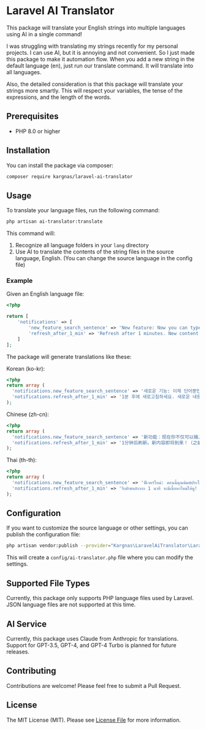 # Laravel AI Translator

This package will translate your English strings into multiple languages using AI in a single command!

I was struggling with translating my strings recently for my personal projects. I can use AI, but it is annoying and not convenient. So I just made this package to make it automation flow. When you add a new string in the default language (en), just run our translate command. It will translate into all languages.

Also, the detailed consideration is that this package will translate your strings more smartly. This will respect your variables, the tense of the expressions, and the length of the words.

## Prerequisites

- PHP 8.0 or higher

## Installation

You can install the package via composer:

```bash
composer require kargnas/laravel-ai-translator
```

## Usage

To translate your language files, run the following command:

```bash
php artisan ai-translator:translate
```

This command will:
1. Recognize all language folders in your `lang` directory
2. Use AI to translate the contents of the string files in the source language, English. (You can change the source language in the config file)

### Example

Given an English language file:

```php
<?php

return [
    'notifications' => [
        'new_feature_search_sentence' => 'New feature: Now you can type sentences not only words. Even in your languages. The AI will translate them to Chinese.',
        'refresh_after_1_min' => 'Refresh after 1 minutes. New content will be available! (The previous model: :model, Updated: :updated_at)',
    ]
];
```

The package will generate translations like these:

Korean (ko-kr):
```php
<?php
return array (
  'notifications.new_feature_search_sentence' => '새로운 기능: 이제 단어뿐만 아니라 문장도 입력할 수 있어요. 심지어 여러분의 언어로도 가능해요. AI가 알아서 중국어로 번역해 줄 거예요.',
  'notifications.refresh_after_1_min' => '1분 후에 새로고침하세요. 새로운 내용이 준비될 거예요! (이전 모델: :model, 업데이트: :updated_at)',
);
```

Chinese (zh-cn):
```php
<?php
return array (
  'notifications.new_feature_search_sentence' => '新功能：现在你不仅可以输入单词，还可以输入句子。甚至可以用你的语言。AI会把它们翻译成中文。',
  'notifications.refresh_after_1_min' => '1分钟后刷新。新内容即将到来！（之前的模型：:model，更新时间：:updated_at）',
);
```

Thai (th-th):
```php
<?php
return array (
  'notifications.new_feature_search_sentence' => 'ฟีเจอร์ใหม่: ตอนนี้คุณพิมพ์ประโยคได้แล้ว ไม่ใช่แค่คำเดียว แม้แต่ภาษาของคุณเอง AI จะแปลเป็นภาษาจีนให้',
  'notifications.refresh_after_1_min' => 'รีเฟรชหลังจาก 1 นาที จะมีเนื้อหาใหม่ให้ดู! (โมเดลก่อนหน้า: :model, อัปเดตเมื่อ: :updated_at)',
);
```

## Configuration

If you want to customize the source language or other settings, you can publish the configuration file:

```bash
php artisan vendor:publish --provider="Kargnas\LaravelAiTranslator\LaravelAiTranslatorServiceProvider"
```

This will create a `config/ai-translator.php` file where you can modify the settings.

## Supported File Types

Currently, this package only supports PHP language files used by Laravel. JSON language files are not supported at this time.

## AI Service

Currently, this package uses Claude from Anthropic for translations. Support for GPT-3.5, GPT-4, and GPT-4 Turbo is planned for future releases.

## Contributing

Contributions are welcome! Please feel free to submit a Pull Request.

## License

The MIT License (MIT). Please see [License File](LICENSE.md) for more information.
